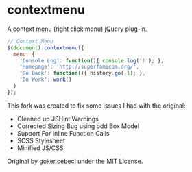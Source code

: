 # contextmenu

A context menu (right click menu) jQuery plug-in.

```javascript
// Context Menu
$(document).contextmenu({
  menu: {
    'Console Log': function(){ console.log('!'); },
    'Homepage': 'http://superfamicom.org/',
    'Go Back': function(){ history.go(-1); },
    'Do Work': work()
  }
});
```

This fork was created to fix some issues I had with the original:

 - Cleaned up JSHint Warnings
 - Corrected Sizing Bug using odd Box Model
 - Support For Inline Function Calls
 - SCSS Stylesheet
 - Minified JS/CSS

Original by [goker.cebeci](http://gokercebeci.com/dev/contextmenu) under the MIT License.
